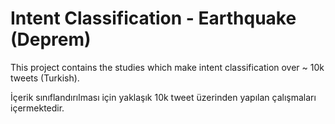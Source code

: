 # Intent Classification - Earthquake (Deprem)

This project contains the studies which make intent classification over ~ 10k tweets (Turkish).


İçerik sınıflandırılması için yaklaşık 10k tweet üzerinden yapılan çalışmaları içermektedir. 



